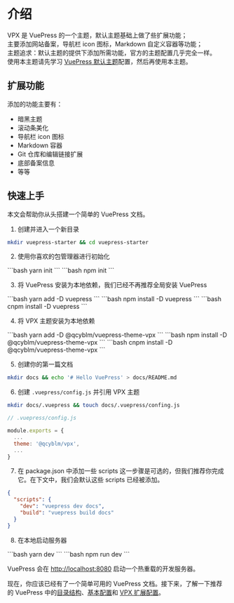 # 介绍
VPX 是 VuePress 的一个主题，默认主题基础上做了些扩展功能；  
主要添加网站备案，导航栏 icon 图标，Markdown 自定义容器等功能；  
主题追求：默认主题的提供下添加所需功能，官方的主题配置几乎完全一样。  
使用本主题请先学习 [VuePress 默认主题](https://www.vuepress.cn/theme/default-theme-config.html)配置，然后再使用本主题。

## 扩展功能
添加的功能主要有：
- 暗黑主题
- 滚动条美化
- 导航栏 icon 图标
- Markdown 容器
- Git 仓库和编辑链接扩展
- 底部备案信息
- 等等

## 快速上手
本文会帮助你从头搭建一个简单的 VuePress 文档。
1. 创建并进入一个新目录
``` sh
mkdir vuepress-starter && cd vuepress-starter
```
2. 使用你喜欢的包管理器进行初始化

<code-group>
<code-block title="yarn" active>
```bash
yarn init 
```
</code-block>

<code-block title="npm">
```bash
npm init
```
</code-block>
</code-group>

3. 将 VuePress 安装为本地依赖，我们已经不再推荐全局安装 VuePress

<code-group>
<code-block title="yarn" active>
```bash
yarn add -D vuepress
```
</code-block>

<code-block title="npm">
```bash
npm install -D vuepress
```
</code-block>

<code-block title="cnpm">
```bash
cnpm install -D vuepress
```
</code-block>
</code-group>

4. 将 VPX 主题安装为本地依赖

<code-group>
<code-block title="yarn" active>
```bash
yarn add -D @qcyblm/vuepress-theme-vpx
```
</code-block>

<code-block title="npm">
```bash
npm install -D @qcyblm/vuepress-theme-vpx
```
</code-block>

<code-block title="cnpm">
```bash
cnpm install -D @qcyblm/vuepress-theme-vpx
```
</code-block>
</code-group>

5. 创建你的第一篇文档
``` sh
mkdir docs && echo '# Hello VuePress' > docs/README.md
```
6. 创建 `.vuepress/config.js` 并引用 VPX 主题
``` sh
mkdir docs/.vuepress && touch docs/.vuepress/confing.js
```
``` js
// .vuepress/config.js

module.exports = {
  ...
  theme: '@qcyblm/vpx',
  ...
}
```
7. 在 package.json 中添加一些 scripts
这一步骤是可选的，但我们推荐你完成它。在下文中，我们会默认这些 scripts 已经被添加。
``` json
{
  "scripts": {
    "dev": "vuepress dev docs",
    "build": "vuepress build docs"
  }
}
```
8. 在本地启动服务器

<code-group>
<code-block title="yarn" active>
```bash
yarn dev
```
</code-block>

<code-block title="npm">
```bash
npm run dev
```
</code-block>
</code-group>

VuePress 会在 [http://localhost:8080](http://localhost:8080) 启动一个热重载的开发服务器。

现在，你应该已经有了一个简单可用的 VuePress 文档。接下来，了解一下推荐的 VuePress 中的[目录结构](https://v1.vuepress.vuejs.org/zh/guide/directory-structure.html)、[基本配置](https://v1.vuepress.vuejs.org/zh/config/)和 [VPX 扩展配置](../config/)。